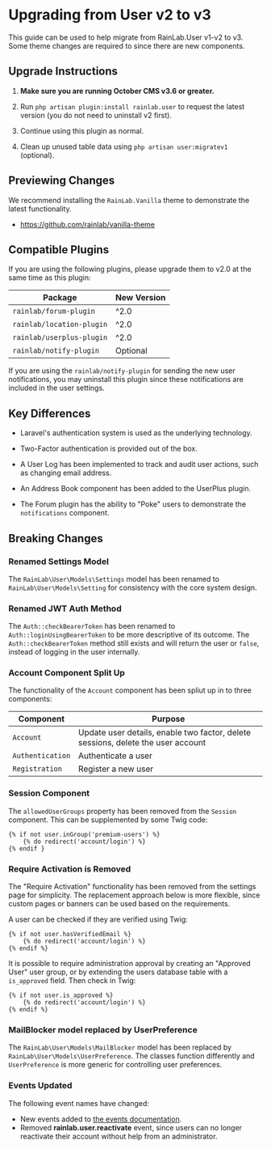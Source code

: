 # Upgrading from User v2 to v3

This guide can be used to help migrate from RainLab.User v1-v2 to v3. Some theme changes are required to since there are new components.

## Upgrade Instructions

1. **Make sure you are running October CMS v3.6 or greater.**

1. Run `php artisan plugin:install rainlab.user` to request the latest version (you do not need to uninstall v2 first).

1. Continue using this plugin as normal.

1. Clean up unused table data using `php artisan user:migratev1` (optional).

## Previewing Changes

We recommend installing the `RainLab.Vanilla` theme to demonstrate the latest functionality.

- https://github.com/rainlab/vanilla-theme

## Compatible Plugins

If you are using the following plugins, please upgrade them to v2.0 at the same time as this plugin:

Package | New Version
------- | -----------
`rainlab/forum-plugin` | ^2.0
`rainlab/location-plugin` | ^2.0
`rainlab/userplus-plugin` | ^2.0
`rainlab/notify-plugin` | Optional

If you are using the `rainlab/notify-plugin` for sending the new user notifications, you may uninstall this plugin since these notifications are included in the user settings.

## Key Differences

- Laravel's authentication system is used as the underlying technology.

- Two-Factor authentication is provided out of the box.

- A User Log has been implemented to track and audit user actions, such as changing email address.

- An Address Book component has been added to the UserPlus plugin.

- The Forum plugin has the ability to "Poke" users to demonstrate the `notifications` component.

## Breaking Changes

### Renamed Settings Model

The `RainLab\User\Models\Settings` model has been renamed to `RainLab\User\Models\Setting` for consistency with the core system design.

### Renamed JWT Auth Method

The `Auth::checkBearerToken` has been renamed to `Auth::loginUsingBearerToken` to be more descriptive of its outcome. The `Auth::checkBearerToken` method still exists and will return the user or `false`, instead of logging in the user internally.

### Account Component Split Up

The functionality of the `Account` component has been spliut up in to three components:

Component | Purpose
--------- | ---------
`Account` | Update user details, enable two factor, delete sessions, delete the user account
`Authentication` | Authenticate a user
`Registration` | Register a new user

### Session Component

The `allowedUserGroups` property has been removed from the `Session` component. This can be supplemented by some Twig code:

```twig
{% if not user.inGroup('premium-users') %}
    {% do redirect('account/login') %}
{% endif }
```

### Require Activation is Removed

The "Require Activation" functionality has been removed from the settings page for simplicity. The replacement approach below is more flexible, since custom pages or banners can be used based on the requirements.

A user can be checked if they are verified using Twig:

```twig
{% if not user.hasVerifiedEmail %}
    {% do redirect('account/login') %}
{% endif %}
```

It is possible to require administration approval by creating an "Approved User" user group, or by extending the users database table with a `is_approved` field. Then check in Twig:

```twig
{% if not user.is_approved %}
    {% do redirect('account/login') %}
{% endif %}
```

### MailBlocker model replaced by UserPreference

The `RainLab\User\Models\MailBlocker` model has been replaced by `RainLab\User\Models\UserPreference`. The classes function differently and `UserPreference` is more generic for controlling user preferences.

### Events Updated

The following event names have changed:

- New events added to [the events documentation](./docs/events.md).
- Removed **rainlab.user.reactivate** event, since users can no longer reactivate their account without help from an administrator.
